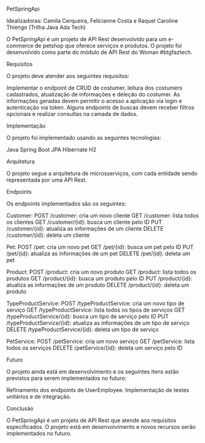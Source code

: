 PetSpringApi

Idealizadoras: Camila Cerqueira, Felicianne Costa e Raquel Caroline Thiengo (Trilha Java Ada Tech)

O PetSpringApi é um projeto de API Rest desenvolvido para um e-commerce de petshop que oferece serviços e produtos. O projeto foi desenvolvido como parte do módulo de API Rest do Woman<dev> #btgfaztech.

Requisitos

O projeto deve atender aos seguintes requisitos:

Implementar o endpoint de CRUD de costumer, leitura dos costumers cadastrados, atualização de informações e deleção do costumer.
As informações geradas devem permitir o acesso a aplicação via login e autenticação via token.
Alguns endpoints de buscas devem receber filtros opcionais e realizar consultas na camada de dados.


Implementação

O projeto foi implementado usando as seguintes tecnologias:

Java
Spring Boot
JPA
Hibernate
H2


Arquitetura

O projeto segue a arquitetura de microsserviços, com cada entidade sendo representada por uma API Rest.


Endpoints

Os endpoints implementados são os seguintes:

Customer:
POST /customer: cria um novo cliente
GET /customer: lista todos os clientes
GET /customer/{id}: busca um cliente pelo ID
PUT /customer/{id}: atualiza as informações de um cliente
DELETE /customer/{id}: deleta um cliente

Pet:
POST /pet: cria um novo pet
GET /pet/{id}: busca um pet pelo ID
PUT /pet/{id}: atualiza as informações de um pet
DELETE /pet/{id}: deleta um pet

Product:
POST /product: cria um novo produto
GET /product: lista todos os produtos
GET /product/{id}: busca um produto pelo ID
PUT /product/{id}: atualiza as informações de um produto
DELETE /product/{id}: deleta um produto

TypeProductService:
POST /typeProductService: cria um novo tipo de serviço
GET /typeProductService: lista todos os tipos de serviços
GET /typeProductService/{id}: busca um tipo de serviço pelo ID
PUT /typeProductService/{id}: atualiza as informações de um tipo de serviço
DELETE /typeProductService/{id}: deleta um tipo de serviço

PetService:
POST /petService: cria um novo serviço
GET /petService: lista todos os serviços
DELETE /petService/{id}: deleta um serviço pelo ID


Futuro

O projeto ainda está em desenvolvimento e os seguintes itens estão previstos para serem implementados no futuro:

Refinamento dos endpoints de UserEmployee.
Implementação de testes unitários e de integração.


Conclusão

O PetSpringApi é um projeto de API Rest que atende aos requisitos especificados. O projeto está em desenvolvimento e novos recursos serão implementados no futuro.

